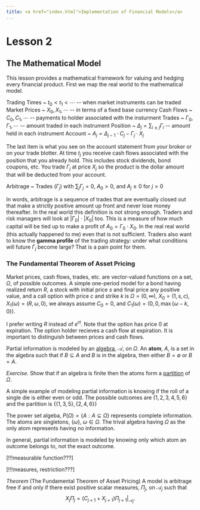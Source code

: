 ```yaml
---
title: <a href="index.html">Implementation of Financial Models</a>
...
```


# Lesson 2

## The Mathematical Model

This lesson provides a mathematical framework for valuing and
hedging every financial product. First we map the real world
to the mathematical model.

Trading Times
  ~ $t_0\lt t_1\lt \cdots$ -- when market instruments can be traded
Market Prices
  ~ $X_0, X_1, \cdots$ -- in terms of a fixed base currency
Cash Flows
  ~ $C_0, C_1, \cdots$ -- payments to holder associated with the insturment
Trades
  ~ $\Gamma_0, \Gamma_1, \cdots$ -- amount traded in each instrument
Position
  ~ $\Delta_j = \sum_{i\le j} \Gamma_i$ -- amount held in each instrument
Account
  ~ $A_j = \Delta_{j-1}\cdot C_j - \Gamma_j\cdot X_j$

The last item is what you see on the account statement from your broker
or on your trade blotter. At time $t_j$ you receive cash flows associated
with the position that you already hold. This includes stock dividends,
bond coupons, etc. You trade $\Gamma_j$ at price $X_j$ so the product
is the dollar amount that will be deducted from your account.

Arbitrage
  ~ Trades $(\Gamma_j)$ with $\sum_j \Gamma_j = 0$, $A_0\gt0$, and $A_j\ge0$ for $j\gt0$

In words, arbitrage is a sequence of trades that are eventually closed
out that make a strictly positive amount up front and never lose money
thereafter. In the real world this definition is not strong enough. Traders
and risk managers will look at $|\Gamma_0|\cdot|X_0|$ too. This is
a measure of how much capital will be tied up to make a profit
of $A_0 = \Gamma_0\cdot X_0$. In the real real world (this actually happened
to me) even that is not sufficient. Traders also want to know the
__gamma profile__ of the trading strategy: under what conditions will
future $\Gamma_j$ become large? That is a pain point for them.

### The Fundamental Theorem of Asset Pricing

Market prices, cash flows, trades, etc. are vector-valued functions
on a set, $\Omega$, of possible outcomes. A simple one-period model
for a bond having realized return $R$, a stock with initial price $s$
and final price any positive value, and a call option with price $c$
and strike $k$ is $\Omega = (0,\infty)$, $X_0 = (1, s, c)$,
$X_1(\omega) = (R, \omega, 0)$, we always assume $C_0 = 0$, and
$C_1(\omega) = (0, 0, \max\{\omega - k,0\})$.

I prefer writing $R$ instead of $e^{rt}$. Note that the option has price
0 at expiration. The option holder recieves a cash flow at expiration. It
is important to distinguish between prices and cash flows.

Partial information is modeled by an
[algebra](http://en.wikipedia.org/wiki/Algebra_of_sets),
$\mathscr{A}$, on $\Omega$. 
An __atom__, $A$, is a set in the algebra such that if $B\subseteq A$
and $B$ is in the algebra, then either $B=\emptyset$ or $B=A$.

_Exercise._ Show that if an algebra is finite then the atoms form
a [partition](http://en.wikipedia.org/wiki/Partition_of_a_set) of $\Omega$.

A simple example of modeling partial information is knowing if the
roll of a single die is either even or odd. The possible outcomes
are $\{1,2,3,4,5,6\}$ and the partition is $\{\{1,3,5\},\{2,4,6\}\}$

The power set algeba, $P(\Omega) = \{A:A\subseteq\Omega\}$ represents
complete information. The atoms are singletons, $\{\omega\}$,
$\omega\in\Omega$. The trival algebra having $\Omega$
as the only atom represents having no information.

In general, partial information is modeled by knowing only which
atom an outcome belongs to, not the exact outcome.

[!!!measurable function???]

[!!!measures, restriction???]

_Theorem_ (The Fundamental Theorem of Asset Pricing)
A model is arbitrage free if and only if there exist positive
scalar measures, $\Pi_j$, on $\mathscr{A}_j$ such that
$$X_j\Pi_j = (C_{j+1} + X_{j+1})\Pi_{j+1}|_{\mathscr{A}_j}.$$
